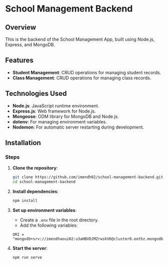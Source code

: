 # School Management Backend

## Overview

This is the backend of the School Management App, built using Node.js, Express, and MongoDB.

## Features

- **Student Management**: CRUD operations for managing student records.
- **Class Management**: CRUD operations for managing class records.

## Technologies Used
- **Node.js**: JavaScript runtime environment.
- **Express.js**: Web framework for Node.js.
- **Mongoose**: ODM library for MongoDB and Node.js.
- **dotenv**: For managing environment variables.
- **Nodemon**: For automatic server restarting during development.

## Installation

### Steps

1. **Clone the repository**:
    ```bash
    git clone https://github.com/imendh02/school-management-backend.git
    cd school-management-backend
    ```

2. **Install dependencies**:
    ```bash
    npm install
    ```

3. **Set up environment variables**:
    - Create a `.env` file in the root directory.
    - Add the following variables:
    ```env
    URI = "mongodb+srv://imendhaoui02:u3aHBVDJMZrwskV6@cluster0.oothz.mongodb.net/"
    ```

4. **Start the server**:
    ```bash
    npm run serve
    ```

